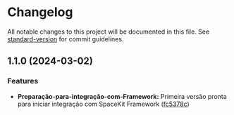 # Changelog

All notable changes to this project will be documented in this file. See [standard-version](https://github.com/conventional-changelog/standard-version) for commit guidelines.

## 1.1.0 (2024-03-02)


### Features

* **Preparação-para-integração-com-Framework:** Primeira versão pronta para iniciar integração com SpaceKit Framework ([fc5378c](https://github.com/tihhgoncalves/spacekit-core/commit/fc5378ca7ccf0361a80e325b7f545ecef5574a11))
